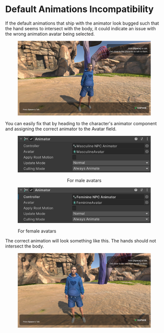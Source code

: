 # Default Animations Incompatibility

If the default animations that ship with the animator look bugged such that the hand seems to intersect with the body, it could indicate an issue with the wrong animation avatar being selected.&#x20;

<figure><img src="../../../.gitbook/assets/image (50).png" alt=""><figcaption></figcaption></figure>

You can easily fix that by heading to the character's animator component and assigning the correct animator to the Avatar field.

<div align="center">

<figure><img src="../../../.gitbook/assets/image (363).png" alt=""><figcaption><p>For male avatars</p></figcaption></figure>

</div>

<figure><img src="../../../.gitbook/assets/image (364).png" alt=""><figcaption><p>For female avatars</p></figcaption></figure>

The correct animation will look something like this. The hands should not intersect the body.

<figure><img src="../../../.gitbook/assets/image (51).png" alt=""><figcaption></figcaption></figure>
